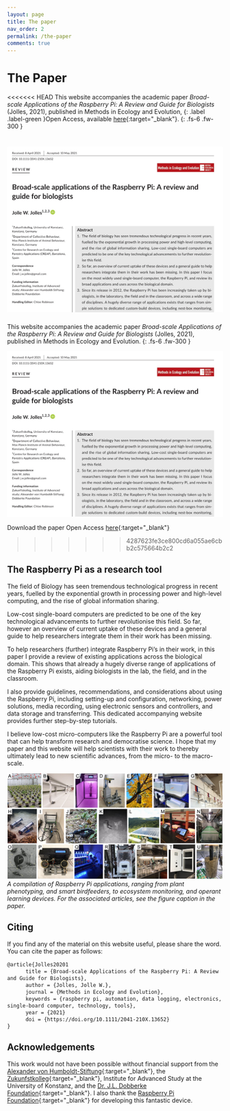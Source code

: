 ```yaml
---
layout: page
title: The paper
nav_order: 2
permalink: /the-paper
comments: true
---
```


# The Paper
<<<<<<< HEAD
This website accompanies the academic paper *Broad-scale Applications of the Raspberry Pi: A Review and Guide for Biologists* (Jolles, 2021), published in Methods in Ecology and Evolution, {: .label .label-green }Open Access, available [here](https://besjournals.onlinelibrary.wiley.com/doi/10.1111/2041-210X.13652){:target="_blank"}.
{: .fs-6 .fw-300 }

[![Raspberry Pi Review paper](/assets/images/raspberry-pi-paper-mee.jpg?style=centerimgmed)](https://besjournals.onlinelibrary.wiley.com/doi/10.1111/2041-210X.13652)
=======
This website accompanies the academic paper *Broad-scale Applications of the Raspberry Pi: A Review and Guide for Biologists* (Jolles, 2021), published in Methods in Ecology and Evolution.
{: .fs-6 .fw-300 }

[![Raspberry Pi Review paper](/assets/images/raspberry-pi-paper-mee.jpg?style=centerimgmed)](https://besjournals.onlinelibrary.wiley.com/doi/10.1111/2041-210X.13652)

Download the paper Open Access [here](https://besjournals.onlinelibrary.wiley.com/doi/10.1111/2041-210X.13652){:target="_blank"}
>>>>>>> 4287623fe3ce800cd6a055ae6cbb2c575664b2c2

## The Raspberry Pi as a research tool
The field of Biology has seen tremendous technological progress in recent years, fuelled by the exponential growth in processing power and high-level computing, and the rise of global information sharing.

Low-cost single-board computers are predicted to be one of the key technological advancements to further revolutionise this field. So far, however an overview of current uptake of these devices and a general guide to help researchers integrate them in their work has been missing.

To help researchers (further) integrate Raspberry Pi’s in their work, in this paper I provide a review of existing applications across the biological domain. This shows that already a hugely diverse range of applications of the Raspberry Pi exists, aiding biologists in the lab, the field, and in the classroom.

I also provide guidelines, recommendations, and considerations about using the Raspberry Pi, including setting-up and configuration, networking, power solutions, media recording, using electronic sensors and controllers, and data storage and transferring. This dedicated accompanying website provides further step-by-step tutorials.

I believe low-cost micro-computers like the Raspberry Pi are a powerful tool that can help transform research and democratise science. I hope that my paper and this website will help scientists with their work to thereby ultimately lead to new scientific advances, from the micro- to the macro-scale.

[![Raspberry Pi applications](/assets/images/raspberrypi-applications.jpg)](/assets/images/raspberrypi-applications.jpg)
*A compilation of Raspberry Pi applications, ranging from plant phenotyping, and smart birdfeeders, to ecosystem monitoring, and operant learning devices. For the associated articles, see the figure caption in the paper.*

## Citing
If you find any of the material on this website useful, please share the word. You can cite the paper as follows:

```
@article{Jolles20201
      title = {Broad-scale Applications of the Raspberry Pi: A Review and Guide for Biologists},
      author = {Jolles, Jolle W.},
      journal = {Methods in Ecology and Evolution},
      keywords = {raspberry pi, automation, data logging, electronics, single-board computer, technology, tools},
      year = {2021}
      doi = {https://doi.org/10.1111/2041-210X.13652}
}
```

## Acknowledgements
This work would not have been possible without financial support from the [Alexander von Humboldt-Stiftung](https://www.humboldt-foundation.de/){:target="_blank"}, the [Zukunfstkolleg](https://www.uni-konstanz.de/zukunftskolleg/){:target="_blank"}, Institute for Advanced Study at the University of Konstanz, and the [Dr. J.L. Dobberke Foundation](https://www.knaw.nl/en/awards/funds/dobberke-stichting-voor-vergelijkende-psychologie){:target="_blank"}. I also thank the [Raspberry Pi Foundation](http://raspberrypi.org){:target="_blank"} for developing this fantastic device.
